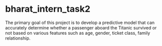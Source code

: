 # bharat_intern_task2
The primary goal of this project is to develop a predictive model that can accurately determine whether a passenger aboard the Titanic survived or not based on various features such as age, gender, ticket class, family relationship.
